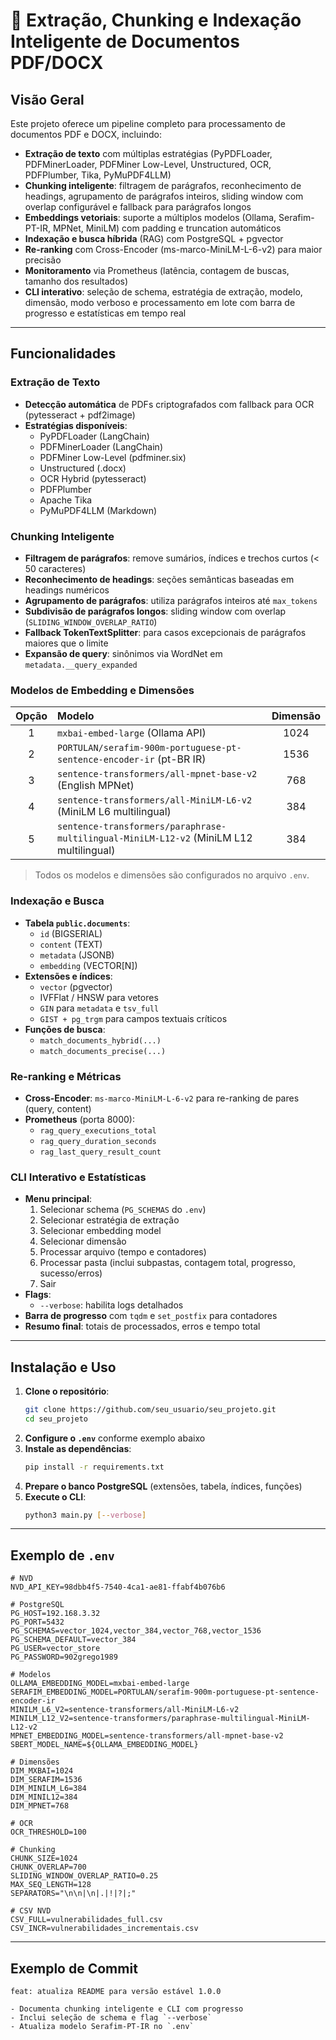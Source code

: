# 🧠 Extração, Chunking e Indexação Inteligente de Documentos PDF/DOCX

## Visão Geral

Este projeto oferece um pipeline completo para processamento de documentos PDF e DOCX, incluindo:

- **Extração de texto** com múltiplas estratégias (PyPDFLoader, PDFMinerLoader, PDFMiner Low-Level, Unstructured, OCR, PDFPlumber, Tika, PyMuPDF4LLM)
- **Chunking inteligente**: filtragem de parágrafos, reconhecimento de headings, agrupamento de parágrafos inteiros, sliding window com overlap configurável e fallback para parágrafos longos
- **Embeddings vetoriais**: suporte a múltiplos modelos (Ollama, Serafim-PT-IR, MPNet, MiniLM) com padding e truncation automáticos
- **Indexação e busca híbrida** (RAG) com PostgreSQL + pgvector
- **Re-ranking** com Cross-Encoder (ms-marco-MiniLM-L-6-v2) para maior precisão
- **Monitoramento** via Prometheus (latência, contagem de buscas, tamanho dos resultados)
- **CLI interativo**: seleção de schema, estratégia de extração, modelo, dimensão, modo verboso e processamento em lote com barra de progresso e estatísticas em tempo real

---

## Funcionalidades

### Extração de Texto

- **Detecção automática** de PDFs criptografados com fallback para OCR (pytesseract + pdf2image)
- **Estratégias disponíveis**:
    - PyPDFLoader (LangChain)
    - PDFMinerLoader (LangChain)
    - PDFMiner Low-Level (pdfminer.six)
    - Unstructured (.docx)
    - OCR Hybrid (pytesseract)
    - PDFPlumber
    - Apache Tika
    - PyMuPDF4LLM (Markdown)

### Chunking Inteligente

- **Filtragem de parágrafos**: remove sumários, índices e trechos curtos (< 50 caracteres)
- **Reconhecimento de headings**: seções semânticas baseadas em headings numéricos
- **Agrupamento de parágrafos**: utiliza parágrafos inteiros até `max_tokens`
- **Subdivisão de parágrafos longos**: sliding window com overlap (`SLIDING_WINDOW_OVERLAP_RATIO`)
- **Fallback TokenTextSplitter**: para casos excepcionais de parágrafos maiores que o limite
- **Expansão de query**: sinônimos via WordNet em `metadata.__query_expanded`

### Modelos de Embedding e Dimensões

| Opção | Modelo                                                                                       | Dimensão |
|:-----:|:---------------------------------------------------------------------------------------------|:--------:|
| 1     | `mxbai-embed-large` (Ollama API)                                                             | 1024     |
| 2     | `PORTULAN/serafim-900m-portuguese-pt-sentence-encoder-ir` (pt-BR IR)                         | 1536     |
| 3     | `sentence-transformers/all-mpnet-base-v2` (English MPNet)                                    | 768      |
| 4     | `sentence-transformers/all-MiniLM-L6-v2` (MiniLM L6 multilingual)                            | 384      |
| 5     | `sentence-transformers/paraphrase-multilingual-MiniLM-L12-v2` (MiniLM L12 multilingual)      | 384      |

> Todos os modelos e dimensões são configurados no arquivo `.env`.

### Indexação e Busca

- **Tabela `public.documents`**:
    - `id` (BIGSERIAL)
    - `content` (TEXT)
    - `metadata` (JSONB)
    - `embedding` (VECTOR[N])
- **Extensões e índices**:
    - `vector` (pgvector)
    - IVFFlat / HNSW para vetores
    - `GIN` para `metadata` e `tsv_full`
    - `GIST + pg_trgm` para campos textuais críticos
- **Funções de busca**:
    - `match_documents_hybrid(...)`
    - `match_documents_precise(...)`

### Re-ranking e Métricas

- **Cross-Encoder**: `ms-marco-MiniLM-L-6-v2` para re-ranking de pares (query, content)
- **Prometheus** (porta 8000):
    - `rag_query_executions_total`
    - `rag_query_duration_seconds`
    - `rag_last_query_result_count`

### CLI Interativo e Estatísticas

- **Menu principal**:
    1. Selecionar schema (`PG_SCHEMAS` do `.env`)
    2. Selecionar estratégia de extração
    3. Selecionar embedding model
    4. Selecionar dimensão
    5. Processar arquivo (tempo e contadores)
    6. Processar pasta (inclui subpastas, contagem total, progresso, sucesso/erros)
    0. Sair
- **Flags**:
    - `--verbose`: habilita logs detalhados
- **Barra de progresso** com `tqdm` e `set_postfix` para contadores
- **Resumo final**: totais de processados, erros e tempo total

---

## Instalação e Uso

1. **Clone o repositório**:
     ```bash
     git clone https://github.com/seu_usuario/seu_projeto.git
     cd seu_projeto
     ```
2. **Configure o `.env`** conforme exemplo abaixo
3. **Instale as dependências**:
     ```bash
     pip install -r requirements.txt
     ```
4. **Prepare o banco PostgreSQL** (extensões, tabela, índices, funções)
5. **Execute o CLI**:
     ```bash
     python3 main.py [--verbose]
     ```

---

## Exemplo de `.env`

```dotenv
# NVD
NVD_API_KEY=98dbb4f5-7540-4ca1-ae81-ffabf4b076b6

# PostgreSQL
PG_HOST=192.168.3.32
PG_PORT=5432
PG_SCHEMAS=vector_1024,vector_384,vector_768,vector_1536
PG_SCHEMA_DEFAULT=vector_384
PG_USER=vector_store
PG_PASSWORD=902grego1989

# Modelos
OLLAMA_EMBEDDING_MODEL=mxbai-embed-large
SERAFIM_EMBEDDING_MODEL=PORTULAN/serafim-900m-portuguese-pt-sentence-encoder-ir
MINILM_L6_V2=sentence-transformers/all-MiniLM-L6-v2
MINILM_L12_V2=sentence-transformers/paraphrase-multilingual-MiniLM-L12-v2
MPNET_EMBEDDING_MODEL=sentence-transformers/all-mpnet-base-v2
SBERT_MODEL_NAME=${OLLAMA_EMBEDDING_MODEL}

# Dimensões
DIM_MXBAI=1024
DIM_SERAFIM=1536
DIM_MINILM_L6=384
DIM_MINIL12=384
DIM_MPNET=768

# OCR
OCR_THRESHOLD=100

# Chunking
CHUNK_SIZE=1024
CHUNK_OVERLAP=700
SLIDING_WINDOW_OVERLAP_RATIO=0.25
MAX_SEQ_LENGTH=128
SEPARATORS="\n\n|\n|.|!|?|;"

# CSV NVD
CSV_FULL=vulnerabilidades_full.csv
CSV_INCR=vulnerabilidades_incrementais.csv
```

---

## Exemplo de Commit

```text
feat: atualiza README para versão estável 1.0.0

- Documenta chunking inteligente e CLI com progresso
- Inclui seleção de schema e flag `--verbose`
- Atualiza modelo Serafim-PT-IR no `.env`
```
